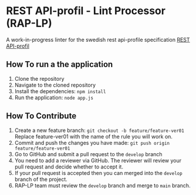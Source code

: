 # REST API-profil - Lint Processor (RAP-LP)
A work-in-progress linter for the swedish rest api-profile specification
[REST API-profil](https://dev.dataportal.se/rest-api-profil)


## How To run a the application

1. Clone the repository
2. Navigate to the cloned repository
3. Install the dependencies: `npm install`
4. Run the application: `node app.js`

## How To Contribute

1. Create a new feature branch:
`git checkout -b feature/feature-ver01`
Replace feature-ver01 with the name of the rule you will work on.
2. Commit and push the changes you have made:
`git push origin feature/feature-ver01` 
3. Go to GitHub and submit a pull request to the `develop` branch
4. You need to add a reviewer via GitHub. The reviewer will review your pull request and decide whether to accept it.
5. If your pull request is accepted then you can merged into the `develop` branch of the project.
6. RAP-LP team must review the `develop` branch and merge to `main` branch.
   

